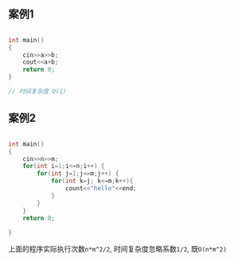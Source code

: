 ## 案例1

```c

int main()
{
    cin>>a>>b;
    cout<<a+b;
    return 0;
}

// 时间复杂度 O(1)
```

## 案例2

```C

int main()
{
    cin>>n>>m;
    for(int i=1;i<=n;i++) {
        for(int j=1;j<=m;j++) {
            for(int k=j; k<=m;k++){
                count<<"hello"<<end;
            }
        }
    }
    return 0;
    
}

```

上面的程序实际执行次数`n*m^2/2`,  时间复杂度忽略系数`1/2`, 既`O(n*m^2)`





















